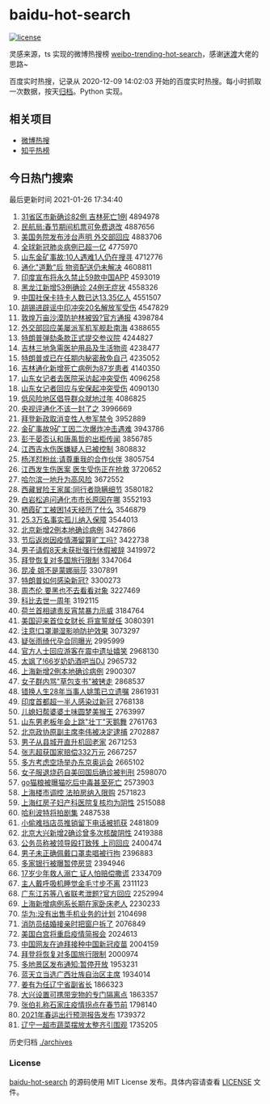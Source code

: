 # baidu-hot-search

[![license](https://img.shields.io/github/license/Arrackisarookie/baidu-hot-search)](https://github.com/Arrackisarookie/baidu-hot-search/blob/master/LICENSE)

灵感来源，ts 实现的微博热搜榜 [weibo-trending-hot-search](https://github.com/justjavac/weibo-trending-hot-search)，感谢[迷渡](https://github.com/justjavac)大佬的思路~

百度实时热搜，记录从 2020-12-09 14:02:03 开始的百度实时热搜。每小时抓取一次数据，按天[归档](./archives)。Python 实现。

## 相关项目
+ [微博热搜](https://github.com/Arrackisarookie/weibo-hot-search)
+ [知乎热榜](https://github.com/Arrackisarookie/zhihu-top-search)

## 今日热门搜索

<!-- Rank Begin -->

最后更新时间 2021-01-26 17:34:40

1. [31省区市新确诊82例 吉林死亡1例](http://www.baidu.com/baidu?cl=3&tn=SE_baiduhomet8_jmjb7mjw&rsv_dl=fyb_top&fr=top1000&wd=31%CA%A1%C7%F8%CA%D0%D0%C2%C8%B7%D5%EF82%C0%FD%20%BC%AA%C1%D6%CB%C0%CD%F61%C0%FD) 4894978
1. [民航局:春节期间机票可免费退改](http://www.baidu.com/baidu?cl=3&tn=SE_baiduhomet8_jmjb7mjw&rsv_dl=fyb_top&fr=top1000&wd=%C3%F1%BA%BD%BE%D6%3A%B4%BA%BD%DA%C6%DA%BC%E4%BB%FA%C6%B1%BF%C9%C3%E2%B7%D1%CD%CB%B8%C4) 4887656
1. [美国务院发布涉台声明 外交部回应](http://www.baidu.com/baidu?cl=3&tn=SE_baiduhomet8_jmjb7mjw&rsv_dl=fyb_top&fr=top1000&wd=%C3%C0%B9%FA%CE%F1%D4%BA%B7%A2%B2%BC%C9%E6%CC%A8%C9%F9%C3%F7%20%CD%E2%BD%BB%B2%BF%BB%D8%D3%A6) 4883706
1. [全球新冠肺炎病例已超一亿](http://www.baidu.com/baidu?cl=3&tn=SE_baiduhomet8_jmjb7mjw&rsv_dl=fyb_top&fr=top1000&wd=%C8%AB%C7%F2%D0%C2%B9%DA%B7%CE%D1%D7%B2%A1%C0%FD%D2%D1%B3%AC%D2%BB%D2%DA) 4775970
1. [山东金矿事故:10人遇难1人仍在搜寻](http://www.baidu.com/baidu?cl=3&tn=SE_baiduhomet8_jmjb7mjw&rsv_dl=fyb_top&fr=top1000&wd=%C9%BD%B6%AB%BD%F0%BF%F3%CA%C2%B9%CA%3A10%C8%CB%D3%F6%C4%D11%C8%CB%C8%D4%D4%DA%CB%D1%D1%B0) 4712776
1. [通化"道歉"后 物资配送仍未解决](http://www.baidu.com/baidu?cl=3&tn=SE_baiduhomet8_jmjb7mjw&rsv_dl=fyb_top&fr=top1000&wd=%CD%A8%BB%AF%22%B5%C0%C7%B8%22%BA%F3%20%CE%EF%D7%CA%C5%E4%CB%CD%C8%D4%CE%B4%BD%E2%BE%F6) 4608811
1. [印度宣布将永久禁止59款中国APP](http://www.baidu.com/baidu?cl=3&tn=SE_baiduhomet8_jmjb7mjw&rsv_dl=fyb_top&fr=top1000&wd=%D3%A1%B6%C8%D0%FB%B2%BC%BD%AB%D3%C0%BE%C3%BD%FB%D6%B959%BF%EE%D6%D0%B9%FAAPP) 4593019
1. [黑龙江新增53例确诊 24例无症状](http://www.baidu.com/baidu?cl=3&tn=SE_baiduhomet8_jmjb7mjw&rsv_dl=fyb_top&fr=top1000&wd=%BA%DA%C1%FA%BD%AD%D0%C2%D4%F653%C0%FD%C8%B7%D5%EF%2024%C0%FD%CE%DE%D6%A2%D7%B4) 4558326
1. [中国社保卡持卡人数已达13.35亿人](http://www.baidu.com/baidu?cl=3&tn=SE_baiduhomet8_jmjb7mjw&rsv_dl=fyb_top&fr=top1000&wd=%D6%D0%B9%FA%C9%E7%B1%A3%BF%A8%B3%D6%BF%A8%C8%CB%CA%FD%D2%D1%B4%EF13.35%D2%DA%C8%CB) 4551507
1. [胡锡进辟谣中印冲突20名解放军受伤](http://www.baidu.com/baidu?cl=3&tn=SE_baiduhomet8_jmjb7mjw&rsv_dl=fyb_top&fr=top1000&wd=%BA%FA%CE%FD%BD%F8%B1%D9%D2%A5%D6%D0%D3%A1%B3%E5%CD%BB20%C3%FB%BD%E2%B7%C5%BE%FC%CA%DC%C9%CB) 4547829
1. [敦煌万亩沙漠防护林被毁?官方通报](http://www.baidu.com/baidu?cl=3&tn=SE_baiduhomet8_jmjb7mjw&rsv_dl=fyb_top&fr=top1000&wd=%B6%D8%BB%CD%CD%F2%C4%B6%C9%B3%C4%AE%B7%C0%BB%A4%C1%D6%B1%BB%BB%D9%3F%B9%D9%B7%BD%CD%A8%B1%A8) 4398784
1. [外交部回应美屡派军机军舰赴南海](http://www.baidu.com/baidu?cl=3&tn=SE_baiduhomet8_jmjb7mjw&rsv_dl=fyb_top&fr=top1000&wd=%CD%E2%BD%BB%B2%BF%BB%D8%D3%A6%C3%C0%C2%C5%C5%C9%BE%FC%BB%FA%BE%FC%BD%A2%B8%B0%C4%CF%BA%A3) 4388655
1. [特朗普弹劾条款正式提交参议院](http://www.baidu.com/baidu?cl=3&tn=SE_baiduhomet8_jmjb7mjw&rsv_dl=fyb_top&fr=top1000&wd=%CC%D8%C0%CA%C6%D5%B5%AF%DB%C0%CC%F5%BF%EE%D5%FD%CA%BD%CC%E1%BD%BB%B2%CE%D2%E9%D4%BA) 4244827
1. [吉林三地急需医护用品及生活物资](http://www.baidu.com/baidu?cl=3&tn=SE_baiduhomet8_jmjb7mjw&rsv_dl=fyb_top&fr=top1000&wd=%BC%AA%C1%D6%C8%FD%B5%D8%BC%B1%D0%E8%D2%BD%BB%A4%D3%C3%C6%B7%BC%B0%C9%FA%BB%EE%CE%EF%D7%CA) 4238477
1. [特朗普或已在任期内秘密赦免自己](http://www.baidu.com/baidu?cl=3&tn=SE_baiduhomet8_jmjb7mjw&rsv_dl=fyb_top&fr=top1000&wd=%CC%D8%C0%CA%C6%D5%BB%F2%D2%D1%D4%DA%C8%CE%C6%DA%C4%DA%C3%D8%C3%DC%C9%E2%C3%E2%D7%D4%BC%BA) 4235052
1. [吉林通化新增死亡病例为87岁患者](http://www.baidu.com/baidu?cl=3&tn=SE_baiduhomet8_jmjb7mjw&rsv_dl=fyb_top&fr=top1000&wd=%BC%AA%C1%D6%CD%A8%BB%AF%D0%C2%D4%F6%CB%C0%CD%F6%B2%A1%C0%FD%CE%AA87%CB%EA%BB%BC%D5%DF) 4140350
1. [山东女记者去医院采访起冲突受伤](http://www.baidu.com/baidu?cl=3&tn=SE_baiduhomet8_jmjb7mjw&rsv_dl=fyb_top&fr=top1000&wd=%C9%BD%B6%AB%C5%AE%BC%C7%D5%DF%C8%A5%D2%BD%D4%BA%B2%C9%B7%C3%C6%F0%B3%E5%CD%BB%CA%DC%C9%CB) 4096258
1. [山东女记者回应与安保起冲突受伤](http://www.baidu.com/baidu?cl=3&tn=SE_baiduhomet8_jmjb7mjw&rsv_dl=fyb_top&fr=top1000&wd=%C9%BD%B6%AB%C5%AE%BC%C7%D5%DF%BB%D8%D3%A6%D3%EB%B0%B2%B1%A3%C6%F0%B3%E5%CD%BB%CA%DC%C9%CB) 4090130
1. [低风险地区倡导群众就地过年](http://www.baidu.com/baidu?cl=3&tn=SE_baiduhomet8_jmjb7mjw&rsv_dl=fyb_top&fr=top1000&wd=%B5%CD%B7%E7%CF%D5%B5%D8%C7%F8%B3%AB%B5%BC%C8%BA%D6%DA%BE%CD%B5%D8%B9%FD%C4%EA) 4086825
1. [央视评通化不该一封了之](http://www.baidu.com/baidu?cl=3&tn=SE_baiduhomet8_jmjb7mjw&rsv_dl=fyb_top&fr=top1000&wd=%D1%EB%CA%D3%C6%C0%CD%A8%BB%AF%B2%BB%B8%C3%D2%BB%B7%E2%C1%CB%D6%AE) 3996669
1. [拜登新政取消变性人参军禁令](http://www.baidu.com/baidu?cl=3&tn=SE_baiduhomet8_jmjb7mjw&rsv_dl=fyb_top&fr=top1000&wd=%B0%DD%B5%C7%D0%C2%D5%FE%C8%A1%CF%FB%B1%E4%D0%D4%C8%CB%B2%CE%BE%FC%BD%FB%C1%EE) 3952889
1. [金矿事故9矿工因二次爆炸冲击遇难](http://www.baidu.com/baidu?cl=3&tn=SE_baiduhomet8_jmjb7mjw&rsv_dl=fyb_top&fr=top1000&wd=%BD%F0%BF%F3%CA%C2%B9%CA9%BF%F3%B9%A4%D2%F2%B6%FE%B4%CE%B1%AC%D5%A8%B3%E5%BB%F7%D3%F6%C4%D1) 3943786
1. [彭于晏否认和唐禹哲的出柜传闻](http://www.baidu.com/baidu?cl=3&tn=SE_baiduhomet8_jmjb7mjw&rsv_dl=fyb_top&fr=top1000&wd=%C5%ED%D3%DA%EA%CC%B7%F1%C8%CF%BA%CD%CC%C6%D3%ED%D5%DC%B5%C4%B3%F6%B9%F1%B4%AB%CE%C5) 3856785
1. [江西吉水伤医嫌疑人已被控制](http://www.baidu.com/baidu?cl=3&tn=SE_baiduhomet8_jmjb7mjw&rsv_dl=fyb_top&fr=top1000&wd=%BD%AD%CE%F7%BC%AA%CB%AE%C9%CB%D2%BD%CF%D3%D2%C9%C8%CB%D2%D1%B1%BB%BF%D8%D6%C6) 3808832
1. [杨洋怼粉丝:请尊重我的合作伙伴](http://www.baidu.com/baidu?cl=3&tn=SE_baiduhomet8_jmjb7mjw&rsv_dl=fyb_top&fr=top1000&wd=%D1%EE%D1%F3%ED%A1%B7%DB%CB%BF%3A%C7%EB%D7%F0%D6%D8%CE%D2%B5%C4%BA%CF%D7%F7%BB%EF%B0%E9) 3805754
1. [江西发生伤医案 医生受伤正在抢救](http://www.baidu.com/baidu?cl=3&tn=SE_baiduhomet8_jmjb7mjw&rsv_dl=fyb_top&fr=top1000&wd=%BD%AD%CE%F7%B7%A2%C9%FA%C9%CB%D2%BD%B0%B8%20%D2%BD%C9%FA%CA%DC%C9%CB%D5%FD%D4%DA%C7%C0%BE%C8) 3720652
1. [哈尔滨一地升为高风险](http://www.baidu.com/baidu?cl=3&tn=SE_baiduhomet8_jmjb7mjw&rsv_dl=fyb_top&fr=top1000&wd=%B9%FE%B6%FB%B1%F5%D2%BB%B5%D8%C9%FD%CE%AA%B8%DF%B7%E7%CF%D5) 3672552
1. [西藏冒险王家属:同行者隐瞒细节](http://www.baidu.com/baidu?cl=3&tn=SE_baiduhomet8_jmjb7mjw&rsv_dl=fyb_top&fr=top1000&wd=%CE%F7%B2%D8%C3%B0%CF%D5%CD%F5%BC%D2%CA%F4%3A%CD%AC%D0%D0%D5%DF%D2%FE%C2%F7%CF%B8%BD%DA) 3580182
1. [白岩松追问通化市市长原因在哪](http://www.baidu.com/baidu?cl=3&tn=SE_baiduhomet8_jmjb7mjw&rsv_dl=fyb_top&fr=top1000&wd=%B0%D7%D1%D2%CB%C9%D7%B7%CE%CA%CD%A8%BB%AF%CA%D0%CA%D0%B3%A4%D4%AD%D2%F2%D4%DA%C4%C4) 3552193
1. [栖霞矿工被困14天经历了什么](http://www.baidu.com/baidu?cl=3&tn=SE_baiduhomet8_jmjb7mjw&rsv_dl=fyb_top&fr=top1000&wd=%C6%DC%CF%BC%BF%F3%B9%A4%B1%BB%C0%A714%CC%EC%BE%AD%C0%FA%C1%CB%CA%B2%C3%B4) 3546879
1. [25.3万名事实孤儿纳入保障](http://www.baidu.com/baidu?cl=3&tn=SE_baiduhomet8_jmjb7mjw&rsv_dl=fyb_top&fr=top1000&wd=25.3%CD%F2%C3%FB%CA%C2%CA%B5%B9%C2%B6%F9%C4%C9%C8%EB%B1%A3%D5%CF) 3544013
1. [北京新增2例本地确诊病例](http://www.baidu.com/baidu?cl=3&tn=SE_baiduhomet8_jmjb7mjw&rsv_dl=fyb_top&fr=top1000&wd=%B1%B1%BE%A9%D0%C2%D4%F62%C0%FD%B1%BE%B5%D8%C8%B7%D5%EF%B2%A1%C0%FD) 3427866
1. [节后返岗因疫情滞留算旷工吗?](http://www.baidu.com/baidu?cl=3&tn=SE_baiduhomet8_jmjb7mjw&rsv_dl=fyb_top&fr=top1000&wd=%BD%DA%BA%F3%B7%B5%B8%DA%D2%F2%D2%DF%C7%E9%D6%CD%C1%F4%CB%E3%BF%F5%B9%A4%C2%F0%3F) 3422738
1. [男子请假8天未获批强行休假被辞](http://www.baidu.com/baidu?cl=3&tn=SE_baiduhomet8_jmjb7mjw&rsv_dl=fyb_top&fr=top1000&wd=%C4%D0%D7%D3%C7%EB%BC%D98%CC%EC%CE%B4%BB%F1%C5%FA%C7%BF%D0%D0%D0%DD%BC%D9%B1%BB%B4%C7) 3419972
1. [拜登恢复对多国旅行限制](http://www.baidu.com/baidu?cl=3&tn=SE_baiduhomet8_jmjb7mjw&rsv_dl=fyb_top&fr=top1000&wd=%B0%DD%B5%C7%BB%D6%B8%B4%B6%D4%B6%E0%B9%FA%C2%C3%D0%D0%CF%DE%D6%C6) 3347064
1. [昆凌 姐不是蒙娜丽莎](http://www.baidu.com/baidu?cl=3&tn=SE_baiduhomet8_jmjb7mjw&rsv_dl=fyb_top&fr=top1000&wd=%C0%A5%C1%E8%20%BD%E3%B2%BB%CA%C7%C3%C9%C4%C8%C0%F6%C9%AF) 3307891
1. [特朗普如何感染新冠?](http://www.baidu.com/baidu?cl=3&tn=SE_baiduhomet8_jmjb7mjw&rsv_dl=fyb_top&fr=top1000&wd=%CC%D8%C0%CA%C6%D5%C8%E7%BA%CE%B8%D0%C8%BE%D0%C2%B9%DA%3F) 3300273
1. [周杰伦 要黑也不去看看对象](http://www.baidu.com/baidu?cl=3&tn=SE_baiduhomet8_jmjb7mjw&rsv_dl=fyb_top&fr=top1000&wd=%D6%DC%BD%DC%C2%D7%20%D2%AA%BA%DA%D2%B2%B2%BB%C8%A5%BF%B4%BF%B4%B6%D4%CF%F3) 3227469
1. [科比去世一周年](http://www.baidu.com/baidu?cl=3&tn=SE_baiduhomet8_jmjb7mjw&rsv_dl=fyb_top&fr=top1000&wd=%BF%C6%B1%C8%C8%A5%CA%C0%D2%BB%D6%DC%C4%EA) 3192115
1. [荷兰首相谴责反宵禁暴力示威](http://www.baidu.com/baidu?cl=3&tn=SE_baiduhomet8_jmjb7mjw&rsv_dl=fyb_top&fr=top1000&wd=%BA%C9%C0%BC%CA%D7%CF%E0%C7%B4%D4%F0%B7%B4%CF%FC%BD%FB%B1%A9%C1%A6%CA%BE%CD%FE) 3184764
1. [美国迎来首位女财长 将宣誓就任](http://www.baidu.com/baidu?cl=3&tn=SE_baiduhomet8_jmjb7mjw&rsv_dl=fyb_top&fr=top1000&wd=%C3%C0%B9%FA%D3%AD%C0%B4%CA%D7%CE%BB%C5%AE%B2%C6%B3%A4%20%BD%AB%D0%FB%CA%C4%BE%CD%C8%CE) 3080391
1. [注意!口罩潮湿影响防护效果](http://www.baidu.com/baidu?cl=3&tn=SE_baiduhomet8_jmjb7mjw&rsv_dl=fyb_top&fr=top1000&wd=%D7%A2%D2%E2%21%BF%DA%D5%D6%B3%B1%CA%AA%D3%B0%CF%EC%B7%C0%BB%A4%D0%A7%B9%FB) 3073297
1. [疑张雨绮代孕合同曝光](http://www.baidu.com/baidu?cl=3&tn=SE_baiduhomet8_jmjb7mjw&rsv_dl=fyb_top&fr=top1000&wd=%D2%C9%D5%C5%D3%EA%E7%B2%B4%FA%D4%D0%BA%CF%CD%AC%C6%D8%B9%E2) 2995999
1. [官方人士回应游客在震中遗址嬉笑](http://www.baidu.com/baidu?cl=3&tn=SE_baiduhomet8_jmjb7mjw&rsv_dl=fyb_top&fr=top1000&wd=%B9%D9%B7%BD%C8%CB%CA%BF%BB%D8%D3%A6%D3%CE%BF%CD%D4%DA%D5%F0%D6%D0%D2%C5%D6%B7%E6%D2%D0%A6) 2968130
1. [太飒了!66岁奶奶酒吧当DJ](http://www.baidu.com/baidu?cl=3&tn=SE_baiduhomet8_jmjb7mjw&rsv_dl=fyb_top&fr=top1000&wd=%CC%AB%EC%AA%C1%CB%2166%CB%EA%C4%CC%C4%CC%BE%C6%B0%C9%B5%B1DJ) 2965732
1. [上海新增2例本地确诊病例](http://www.baidu.com/baidu?cl=3&tn=SE_baiduhomet8_jmjb7mjw&rsv_dl=fyb_top&fr=top1000&wd=%C9%CF%BA%A3%D0%C2%D4%F62%C0%FD%B1%BE%B5%D8%C8%B7%D5%EF%B2%A1%C0%FD) 2900307
1. [女子群内骂"草包支书"被铐走](http://www.baidu.com/baidu?cl=3&tn=SE_baiduhomet8_jmjb7mjw&rsv_dl=fyb_top&fr=top1000&wd=%C5%AE%D7%D3%C8%BA%C4%DA%C2%EE%22%B2%DD%B0%FC%D6%A7%CA%E9%22%B1%BB%EE%ED%D7%DF) 2868537
1. [错换人生28年当事人姚策已立遗嘱](http://www.baidu.com/baidu?cl=3&tn=SE_baiduhomet8_jmjb7mjw&rsv_dl=fyb_top&fr=top1000&wd=%B4%ED%BB%BB%C8%CB%C9%FA28%C4%EA%B5%B1%CA%C2%C8%CB%D2%A6%B2%DF%D2%D1%C1%A2%D2%C5%D6%F6) 2861931
1. [印度首都超一半人感染过新冠](http://www.baidu.com/baidu?cl=3&tn=SE_baiduhomet8_jmjb7mjw&rsv_dl=fyb_top&fr=top1000&wd=%D3%A1%B6%C8%CA%D7%B6%BC%B3%AC%D2%BB%B0%EB%C8%CB%B8%D0%C8%BE%B9%FD%D0%C2%B9%DA) 2768138
1. [儿媳妇帮婆婆土味圆梦美猴王](http://www.baidu.com/baidu?cl=3&tn=SE_baiduhomet8_jmjb7mjw&rsv_dl=fyb_top&fr=top1000&wd=%B6%F9%CF%B1%B8%BE%B0%EF%C6%C5%C6%C5%CD%C1%CE%B6%D4%B2%C3%CE%C3%C0%BA%EF%CD%F5) 2763997
1. [山东男老板年会上跳"壮丁"天鹅舞](http://www.baidu.com/baidu?cl=3&tn=SE_baiduhomet8_jmjb7mjw&rsv_dl=fyb_top&fr=top1000&wd=%C9%BD%B6%AB%C4%D0%C0%CF%B0%E5%C4%EA%BB%E1%C9%CF%CC%F8%22%D7%B3%B6%A1%22%CC%EC%B6%EC%CE%E8) 2761763
1. [北京政协原副主席李伟被决定逮捕](http://www.baidu.com/baidu?cl=3&tn=SE_baiduhomet8_jmjb7mjw&rsv_dl=fyb_top&fr=top1000&wd=%B1%B1%BE%A9%D5%FE%D0%AD%D4%AD%B8%B1%D6%F7%CF%AF%C0%EE%CE%B0%B1%BB%BE%F6%B6%A8%B4%FE%B2%B6) 2702887
1. [男子从县城开直升机回老家](http://www.baidu.com/baidu?cl=3&tn=SE_baiduhomet8_jmjb7mjw&rsv_dl=fyb_top&fr=top1000&wd=%C4%D0%D7%D3%B4%D3%CF%D8%B3%C7%BF%AA%D6%B1%C9%FD%BB%FA%BB%D8%C0%CF%BC%D2) 2671253
1. [张志超获国家赔偿332万元](http://www.baidu.com/baidu?cl=3&tn=SE_baiduhomet8_jmjb7mjw&rsv_dl=fyb_top&fr=top1000&wd=%D5%C5%D6%BE%B3%AC%BB%F1%B9%FA%BC%D2%C5%E2%B3%A5332%CD%F2%D4%AA) 2667257
1. [多方考虑空场举办东京奥运会](http://www.baidu.com/baidu?cl=3&tn=SE_baiduhomet8_jmjb7mjw&rsv_dl=fyb_top&fr=top1000&wd=%B6%E0%B7%BD%BF%BC%C2%C7%BF%D5%B3%A1%BE%D9%B0%EC%B6%AB%BE%A9%B0%C2%D4%CB%BB%E1) 2665102
1. [女子服退烧药自美回国后确诊被判刑](http://www.baidu.com/baidu?cl=3&tn=SE_baiduhomet8_jmjb7mjw&rsv_dl=fyb_top&fr=top1000&wd=%C5%AE%D7%D3%B7%FE%CD%CB%C9%D5%D2%A9%D7%D4%C3%C0%BB%D8%B9%FA%BA%F3%C8%B7%D5%EF%B1%BB%C5%D0%D0%CC) 2598070
1. [go猫粮被曝猫吃后中毒甚至死亡](http://www.baidu.com/baidu?cl=3&tn=SE_baiduhomet8_jmjb7mjw&rsv_dl=fyb_top&fr=top1000&wd=go%C3%A8%C1%B8%B1%BB%C6%D8%C3%A8%B3%D4%BA%F3%D6%D0%B6%BE%C9%F5%D6%C1%CB%C0%CD%F6) 2573903
1. [上海楼市调控 法拍房纳入限购](http://www.baidu.com/baidu?cl=3&tn=SE_baiduhomet8_jmjb7mjw&rsv_dl=fyb_top&fr=top1000&wd=%C9%CF%BA%A3%C2%A5%CA%D0%B5%F7%BF%D8%20%B7%A8%C5%C4%B7%BF%C4%C9%C8%EB%CF%DE%B9%BA) 2571823
1. [上海红房子妇产科医院复核均为阴性](http://www.baidu.com/baidu?cl=3&tn=SE_baiduhomet8_jmjb7mjw&rsv_dl=fyb_top&fr=top1000&wd=%C9%CF%BA%A3%BA%EC%B7%BF%D7%D3%B8%BE%B2%FA%BF%C6%D2%BD%D4%BA%B8%B4%BA%CB%BE%F9%CE%AA%D2%F5%D0%D4) 2515088
1. [哈利波特将拍剧集](http://www.baidu.com/baidu?cl=3&tn=SE_baiduhomet8_jmjb7mjw&rsv_dl=fyb_top&fr=top1000&wd=%B9%FE%C0%FB%B2%A8%CC%D8%BD%AB%C5%C4%BE%E7%BC%AF) 2487538
1. [小偷难挡店员推销留下电话被抓获](http://www.baidu.com/baidu?cl=3&tn=SE_baiduhomet8_jmjb7mjw&rsv_dl=fyb_top&fr=top1000&wd=%D0%A1%CD%B5%C4%D1%B5%B2%B5%EA%D4%B1%CD%C6%CF%FA%C1%F4%CF%C2%B5%E7%BB%B0%B1%BB%D7%A5%BB%F1) 2481809
1. [北京大兴新增2确诊曾多次核酸阴性](http://www.baidu.com/baidu?cl=3&tn=SE_baiduhomet8_jmjb7mjw&rsv_dl=fyb_top&fr=top1000&wd=%B1%B1%BE%A9%B4%F3%D0%CB%D0%C2%D4%F62%C8%B7%D5%EF%D4%F8%B6%E0%B4%CE%BA%CB%CB%E1%D2%F5%D0%D4) 2419388
1. [公务员称被领导殴打致残 上司回应](http://www.baidu.com/baidu?cl=3&tn=SE_baiduhomet8_jmjb7mjw&rsv_dl=fyb_top&fr=top1000&wd=%B9%AB%CE%F1%D4%B1%B3%C6%B1%BB%C1%EC%B5%BC%C5%B9%B4%F2%D6%C2%B2%D0%20%C9%CF%CB%BE%BB%D8%D3%A6) 2400474
1. [男子未正确佩戴口罩卖唱被行拘](http://www.baidu.com/baidu?cl=3&tn=SE_baiduhomet8_jmjb7mjw&rsv_dl=fyb_top&fr=top1000&wd=%C4%D0%D7%D3%CE%B4%D5%FD%C8%B7%C5%E5%B4%F7%BF%DA%D5%D6%C2%F4%B3%AA%B1%BB%D0%D0%BE%D0) 2396883
1. [多家银行被曝暂停房贷](http://www.baidu.com/baidu?cl=3&tn=SE_baiduhomet8_jmjb7mjw&rsv_dl=fyb_top&fr=top1000&wd=%B6%E0%BC%D2%D2%F8%D0%D0%B1%BB%C6%D8%D4%DD%CD%A3%B7%BF%B4%FB) 2394946
1. [17岁少年救人溺亡 证人怕赔偿撒谎](http://www.baidu.com/baidu?cl=3&tn=SE_baiduhomet8_jmjb7mjw&rsv_dl=fyb_top&fr=top1000&wd=17%CB%EA%C9%D9%C4%EA%BE%C8%C8%CB%C4%E7%CD%F6%20%D6%A4%C8%CB%C5%C2%C5%E2%B3%A5%C8%F6%BB%D1) 2334709
1. [主人戴呼吸机睡觉金毛寸步不离](http://www.baidu.com/baidu?cl=3&tn=SE_baiduhomet8_jmjb7mjw&rsv_dl=fyb_top&fr=top1000&wd=%D6%F7%C8%CB%B4%F7%BA%F4%CE%FC%BB%FA%CB%AF%BE%F5%BD%F0%C3%AB%B4%E7%B2%BD%B2%BB%C0%EB) 2311123
1. [广东江苏等八省联考泄题?官方回应](http://www.baidu.com/baidu?cl=3&tn=SE_baiduhomet8_jmjb7mjw&rsv_dl=fyb_top&fr=top1000&wd=%B9%E3%B6%AB%BD%AD%CB%D5%B5%C8%B0%CB%CA%A1%C1%AA%BF%BC%D0%B9%CC%E2%3F%B9%D9%B7%BD%BB%D8%D3%A6) 2252994
1. [上海新增病例系长期在家卧床老人](http://www.baidu.com/baidu?cl=3&tn=SE_baiduhomet8_jmjb7mjw&rsv_dl=fyb_top&fr=top1000&wd=%C9%CF%BA%A3%D0%C2%D4%F6%B2%A1%C0%FD%CF%B5%B3%A4%C6%DA%D4%DA%BC%D2%CE%D4%B4%B2%C0%CF%C8%CB) 2230233
1. [华为:没有出售手机业务的计划](http://www.baidu.com/baidu?cl=3&tn=SE_baiduhomet8_jmjb7mjw&rsv_dl=fyb_top&fr=top1000&wd=%BB%AA%CE%AA%3A%C3%BB%D3%D0%B3%F6%CA%DB%CA%D6%BB%FA%D2%B5%CE%F1%B5%C4%BC%C6%BB%AE) 2104698
1. [消防员结婚接亲时把窗户拆了](http://www.baidu.com/baidu?cl=3&tn=SE_baiduhomet8_jmjb7mjw&rsv_dl=fyb_top&fr=top1000&wd=%CF%FB%B7%C0%D4%B1%BD%E1%BB%E9%BD%D3%C7%D7%CA%B1%B0%D1%B4%B0%BB%A7%B2%F0%C1%CB) 2076849
1. [美国白宫将重启疫情简报会](http://www.baidu.com/baidu?cl=3&tn=SE_baiduhomet8_jmjb7mjw&rsv_dl=fyb_top&fr=top1000&wd=%C3%C0%B9%FA%B0%D7%B9%AC%BD%AB%D6%D8%C6%F4%D2%DF%C7%E9%BC%F2%B1%A8%BB%E1) 2024613
1. [中国网友在迪拜接种中国新冠疫苗](http://www.baidu.com/baidu?cl=3&tn=SE_baiduhomet8_jmjb7mjw&rsv_dl=fyb_top&fr=top1000&wd=%D6%D0%B9%FA%CD%F8%D3%D1%D4%DA%B5%CF%B0%DD%BD%D3%D6%D6%D6%D0%B9%FA%D0%C2%B9%DA%D2%DF%C3%E7) 2004159
1. [拜登将恢复对多国旅行限制](http://www.baidu.com/baidu?cl=3&tn=SE_baiduhomet8_jmjb7mjw&rsv_dl=fyb_top&fr=top1000&wd=%B0%DD%B5%C7%BD%AB%BB%D6%B8%B4%B6%D4%B6%E0%B9%FA%C2%C3%D0%D0%CF%DE%D6%C6) 2000974
1. [多地景区发布通知:暂停开放](http://www.baidu.com/baidu?cl=3&tn=SE_baiduhomet8_jmjb7mjw&rsv_dl=fyb_top&fr=top1000&wd=%B6%E0%B5%D8%BE%B0%C7%F8%B7%A2%B2%BC%CD%A8%D6%AA%3A%D4%DD%CD%A3%BF%AA%B7%C5) 1953231
1. [蓝天立当选广西壮族自治区主席](http://www.baidu.com/baidu?cl=3&tn=SE_baiduhomet8_jmjb7mjw&rsv_dl=fyb_top&fr=top1000&wd=%C0%B6%CC%EC%C1%A2%B5%B1%D1%A1%B9%E3%CE%F7%D7%B3%D7%E5%D7%D4%D6%CE%C7%F8%D6%F7%CF%AF) 1934014
1. [姜有为任辽宁省副省长](http://www.baidu.com/baidu?cl=3&tn=SE_baiduhomet8_jmjb7mjw&rsv_dl=fyb_top&fr=top1000&wd=%BD%AA%D3%D0%CE%AA%C8%CE%C1%C9%C4%FE%CA%A1%B8%B1%CA%A1%B3%A4) 1866323
1. [大兴设置可携带宠物的专门隔离点](http://www.baidu.com/baidu?cl=3&tn=SE_baiduhomet8_jmjb7mjw&rsv_dl=fyb_top&fr=top1000&wd=%B4%F3%D0%CB%C9%E8%D6%C3%BF%C9%D0%AF%B4%F8%B3%E8%CE%EF%B5%C4%D7%A8%C3%C5%B8%F4%C0%EB%B5%E3) 1863357
1. [张伯礼称石家庄疫情拐点在春节前](http://www.baidu.com/baidu?cl=3&tn=SE_baiduhomet8_jmjb7mjw&rsv_dl=fyb_top&fr=top1000&wd=%D5%C5%B2%AE%C0%F1%B3%C6%CA%AF%BC%D2%D7%AF%D2%DF%C7%E9%B9%D5%B5%E3%D4%DA%B4%BA%BD%DA%C7%B0) 1798140
1. [2021年春运出行预测报告发布](http://www.baidu.com/baidu?cl=3&tn=SE_baiduhomet8_jmjb7mjw&rsv_dl=fyb_top&fr=top1000&wd=2021%C4%EA%B4%BA%D4%CB%B3%F6%D0%D0%D4%A4%B2%E2%B1%A8%B8%E6%B7%A2%B2%BC) 1739372
1. [辽宁一超市蔬菜摆放太整齐引围观](http://www.baidu.com/baidu?cl=3&tn=SE_baiduhomet8_jmjb7mjw&rsv_dl=fyb_top&fr=top1000&wd=%C1%C9%C4%FE%D2%BB%B3%AC%CA%D0%CA%DF%B2%CB%B0%DA%B7%C5%CC%AB%D5%FB%C6%EB%D2%FD%CE%A7%B9%DB) 1735205
<!-- Rank End -->

历史归档 [./archives](./archives)

### License

[baidu-hot-search](https://github.com/Arrackisarookie/baidu-hot-search) 的源码使用 MIT License 发布。具体内容请查看 [LICENSE](./LICENSE) 文件。

